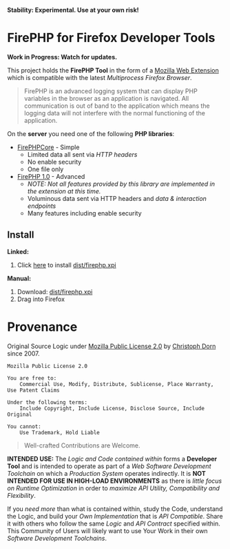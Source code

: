 **Stability: Experimental. Use at your own risk!**

FirePHP for Firefox Developer Tools
===================================

**Work in Progress: Watch for updates.**

This project holds the **FirePHP Tool** in the form of a [Mozilla Web Extension](https://developer.mozilla.org/en-US/Add-ons/WebExtensions) which is compatible with the latest *Multiprocess Firefox Browser*.

> FirePHP is an advanced logging system that can display PHP variables in the browser as an application is navigated. All communication is out of band to the application which means the logging data will not interfere with the normal functioning of the application.

On the **server** you need one of the following **PHP libraries**:

  * [FirePHPCore](https://github.com/firephp/firephp-core) - Simple
    * Limited data all sent via *HTTP headers*
    * No enable security
    * One file only
  * [FirePHP 1.0](https://github.com/firephp/firephp) - Advanced
    * *NOTE: Not all features provided by this library are implemented in the extension at this time.*
    * Voluminous data sent via HTTP headers and *data & interaction endpoints*
    * Many features including enable security

Install
-------

**Linked:**

  1. Click [here]() to install [dist/firephp.xpi](https://github.com/firephp/firephp-for-firefox-devtools/blob/master/dist/firephp.xpi)

**Manual:**

  1. Download: [dist/firephp.xpi](https://github.com/firephp/firephp-for-firefox-devtools/raw/master/dist/firephp.xpi)
  2. Drag into Firefox


Provenance
==========

Original Source Logic under [Mozilla Public License 2.0](https://opensource.org/licenses/MPL-2.0) by [Christoph Dorn](http://christophdorn.com) since 2007.

```
Mozilla Public License 2.0

You are free to:
    Commercial Use, Modify, Distribute, Sublicense, Place Warranty, Use Patent Claims

Under the following terms:
    Include Copyright, Include License, Disclose Source, Include Original

You cannot:
    Use Trademark, Hold Liable
```

> Well-crafted Contributions are Welcome.

**INTENDED USE:** The *Logic and Code contained within* forms a **Developer Tool** and is intended to operate as part of a *Web Software Development Toolchain* on which a *Production System* operates indirectly. It is **NOT INTENDED FOR USE IN HIGH-LOAD ENVIRONMENTS** as there is *little focus on Runtime Optimization* in order to *maximize API Utility, Compatibility and Flexibility*.

If you *need more* than what is contained within, study the Code, understand the Logic, and build your *Own Implementation* that is *API Compatible*. Share it with others who follow the same *Logic* and *API Contract* specified within. This Community of Users will likely want to use Your Work in their own *Software Development Toolchains*.
